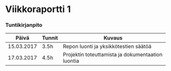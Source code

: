 # Viikkoraportti 1

### Tuntikirjanpito
Päivä | Tunnit | Kuvaus
--------------- | ----- | ------
15.03.2017 | 3.5h | Repon luonti ja yksikkötestien säätöä
17.03.2017 | 4.5h | Projektin toteuttamista ja dokumentaation luontia
